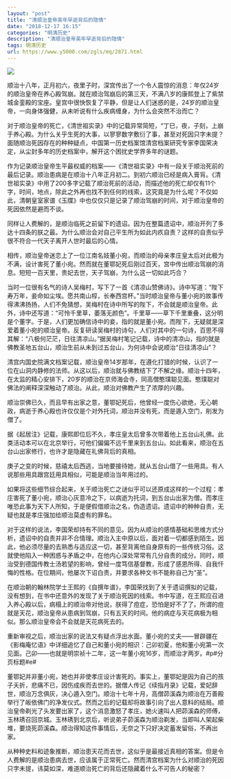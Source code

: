 ```yaml
---
layout: "post"
title: "清顺治皇帝英年早逝背后的隐情"
date: "2018-12-17 16:15"
categories: "明清历史"
description: "清顺治皇帝英年早逝背后的隐情"
tags: 明清历史
url: https://www.y5000.com/zgls/mq/2871.html
---
```






![](https://img.y5000.com/uploads/allimg/160711/4-160G11Q03G22.jpg)

顺治十八年，正月初六，夜里子时，深宫传出了一个令人震惊的消息：年仅24岁的顺治皇帝在养心殿驾崩。就在顺治驾崩后的第三天，不满八岁的康熙登上了紫禁城金銮殿的宝座。皇宫中很快恢复了平静，但是让人们迷惑的是，24岁的顺治皇帝，一向身体强健，从未听说有什么疾病缠身，为什么会突然不治而亡？

对于顺治皇帝的死亡，《清世祖实录》中的记载异常简短，“丁巳，夜，子刻，上崩于养心殿。为什么关乎生死的大事，以寥寥数字敷衍了事，甚至对死因只字未提？面随顺治死因存在的种种疑点，中国第一历史档案馆清宫档案研究专家李国荣决定，从尘封多年的历史档案中，解开这个困扰史学界多年的谜题。

作为记录顺治皇帝生平最权威的档案——《清世祖实录》中有一段关于顺治死前的最后记录。顺治患病是在顺治十八年正月初二。到初六顺治已经是病入膏肓。《清世祖实录》中用了200多字记载了顺治死前的活动，而描述他的死亡却仅有11个字，时间，地点，除此之外再也找不到任何的线索，这究竟是为什么呢？不仅如此，清朝皇室家谱《玉牒》中也仅仅只是记录了顺治驾崩的时间，对于顺治皇帝的死因依然是避而不谈。

同样让人费解的，是顺治临死之前留下的遗诏。因为在整篇遗诏中，顺治开列了多达十四条的朕之最。为什么顺治会对自己平生所为如此内疚自责？这样的自责似乎很不符合一代天子离开人世时最后的心情。

相传，顺治皇帝迷恋上了一位江南名妓董小宛，而顺治的母亲孝庄皇太后对此极为不满，设计害死了董小宛。然而就在董鄂妃死后刚过百天，宫中传出顺治驾崩的消息。短短一百天里，贵妃去世，天子驾崩，为什么这一切如此巧合？

当时一位很有名气的诗人吴梅村，写下了一首《清凉山赞佛诗》。诗中写道：“陛下寿万年，妾命如尘埃。愿共南山椁，长奉西宫杯。”当时顺治皇帝与董小宛的故事传得沸沸扬扬，人们不免猜想，吴梅村在诗中所写的陛下，不会就是顺治皇帝。此外，诗中还写道：“可怜千里草，萎落无颜色”。千里草——草下千里重叠，这分明是个董字。于是，人们更加确信诗中的妾，指的就是董小宛。而陛下，无疑就是深爱着董小宛的顺治皇帝。反复研读吴梅村的诗句，人们对其中的一句诗，百思不得其解：“八极何茫茫，日往清凉山。”据吴梅村笔记记载，诗中的清凉山，指的就是佛教圣地五台山，顺治生前从未到过五台山，为何诗中会说顺治“日往清凉山”？

清宫内国史院满文档案记载，顺治皇帝14岁那年，在遵化打猎的时候，认识了一位在山洞内静修的法师。从这以后，顺治就与佛教结下了不解之缘。顺治十四年，在太监的精心安排下，20岁的顺治在京师海会寺，同高僧憨璞聪见面。憨璞聪对佛法的阐释深深触动了顺治。从此，顺治对佛教产生了浓厚的兴趣。

顺治崇佛已久，而且早有出家之意，董鄂妃死后，他曾经一度伤心欲绝，无心朝政，病逝于养心殿也许仅仅是个对外托词，顺治并没有死，而是遁入空门，削发为僧了。

据《起居注》记载，康熙即位后不久，孝庄皇太后曾多次带着他上五台山礼佛。此类活动本可以在北京举行，可他们偏偏不远千里来到五台山。如此看来，顺治在五台山出家修行，也许才是隐藏在礼佛背后的真相。

庚子之变的时候，慈禧太后西逃，当地要接待她，就从五台山借了一些用具。有人说那些用具跟宫廷用具相似，可能是顺治当年用过的。

如果将这些细节综合起来，关于顺治死亡之谜似乎可以还原成这样的一个过程：孝庄害死了董小宛，顺治心灰意冷之下，以病逝为托词，到五台山出家为僧。而孝庄唯恐此事为天下人所知，于是便假借顺治之名，伪造遗诏。遗诏中的种种自责，无疑也就是孝庄强加给顺治莫虚有的罪名。

对于这样的说法，李国荣却持有不同的意见。因为从顺治的感情基础和思维方式分析，遗诏中的自责并非不合情理。顺治入主中原以后，面对着一切都感到陌生。因此，他必须尽量的去熟悉与适应这一切，甚至背离他自身原有的一些传统习俗。这就使他陷入一种困惑与矛盾之中，在他内心深处常常有几分自责的成分。同时，顺治受到德国传教士汤若望的影响，曾经一度笃信基督教，形成了感恩所得、自我忏悔的性格。在位期间，他屡次下诏白责，并要求各种文书不能称自己为“圣”。

在顺治朝的翰林院学士王熙的《自撰年谱》，李国荣找到了关于遗诏撰拟的记载，没有想到，在书中还意外的发现了关于顺治死因的线索。书中写道，在王熙应召进入养心殿以后，病榻上的顺治帝对他说，朕得了痘症，恐怕是好不了了。所谓的痘就是天花，顺治皇帝从患病到驾崩，只有五天的时间。他的病症与天花病极为相似。那么顺治皇帝会不会就是天花病死去的。

重新审视之后，顺治出家的说法又有疑点浮出水面。董小宛的丈夫——冒辟疆在《影梅庵忆语》中详细追忆了自己和董小宛的相识：己卯初夏，他和董小宛第一次见面。己卯——也就是明崇祯十二年，这一年董小宛16岁，而顺治才两岁。#p#分页标题#e#

董鄂妃并非董小宛，她也并非使孝庄设计害死的。事实上，董鄂妃是因为自己的孩子夭折，悲痛不已，因伤成疾而去世的。据僧人传记《续指月录》记载，爱妃辞世，顺治万念俱灰，决心遁入空门。顺治十七年十月，高僧茆溪森为顺治在万善殿举行了皈依佛门的净发仪式。然而之后的记载却将故事引向了出人意料的结局。顺治皇帝剃光了头发要出家了，这个消息激怒了孝庄，她火速叫人把茆溪森的师傅，玉林琇召回京城。玉林琇到北京后，听说弟子茆溪森为顺治剃发，当即叫人架起柴堆，要烧死茆溪森。顺治得知这件事情后，无奈之下只好决定蓄发留俗，不再出家。

从种种史料和迹象推断，顺治患天花而去世，这似乎是最接近真相的答案。但是令人费解的是顺治患病去世，应该属于正常死亡。然而清宫档案为什么对顺治的死因只字未提，讳莫如深，难道顺治死亡的背后还隐藏着什么不可告人的秘密？
